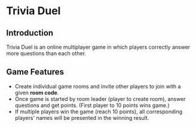# Trivia Duel
## Introduction
Trivia Duel is an online multiplayer game in which players correctly answer more questions than each other.

## Game Features
- Create individual game rooms and invite other players to join with a given **room code**.
- Once game is started by room leader (player to create room), answer questions and get points. (First player to 10 points wins game.)
- If multiple players win the game (reach 10 points), all corresponding players' names will be presented in the winning result.
